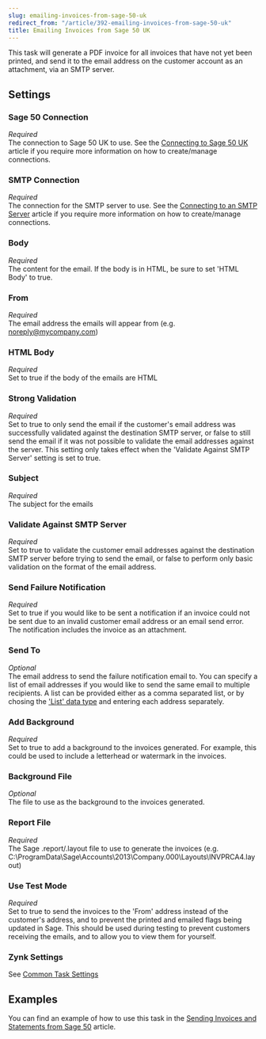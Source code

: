 ```yaml
---
slug: emailing-invoices-from-sage-50-uk
redirect_from: "/article/392-emailing-invoices-from-sage-50-uk"
title: Emailing Invoices from Sage 50 UK
---
```

This task will generate a PDF invoice for all invoices that have not yet been printed, and send it to the email address on the customer account as an attachment, via an SMTP server.

## Settings
### Sage 50 Connection
_Required_  
The connection to Sage 50 UK to use.  See the [Connecting to Sage 50 UK](connecting-to-sage-50-uk) article if you require more information on how to create/manage connections.

### SMTP Connection
_Required_  
The connection for the SMTP server to use.  See the [Connecting to an SMTP Server](connecting-to-an-smtp-server) article if you require more information on how to create/manage connections.

### Body
_Required_  
The content for the email. If the body is in HTML, be sure to set 'HTML Body' to true.

### From
_Required_  
The email address the emails will appear from (e.g. noreply@mycompany.com)

### HTML Body
_Required_  
Set to true if the body of the emails are HTML

### Strong Validation
_Required_  
Set to true to only send the email if the customer's email address was successfully validated against the destination SMTP server, or false to still send the email if it was not possible to validate the email addresses against the server. This setting only takes effect when the 'Validate Against SMTP Server' setting is set to true.

### Subject
_Required_  
The subject for the emails

### Validate Against SMTP Server
_Required_  
Set to true to validate the customer email addresses against the destination SMTP server before trying to send the email, or false to perform only basic validation on the format of the email address.

### Send Failure Notification
_Required_  
Set to true if you would like to be sent a notification if an invoice could not be sent due to an invalid customer email address or an email send error. The notification includes the invoice as an attachment.

### Send To
_Optional_  
The email address to send the failure notification email to. You can specify a list of email addresses if you would like to send the same email to multiple recipients. A list can be provided either as a comma separated list, or by chosing the ['List' data type](zynk-objects#list-data-type) and entering each address separately.

### Add Background
_Required_  
Set to true to add a background to the invoices generated. For example, this could be used to include a letterhead or watermark in the invoices.

### Background File
_Optional_  
The file to use as the background to the invoices generated.

### Report File
_Required_  
The Sage .report/.layout file to use to generate the invoices (e.g. C:\ProgramData\Sage\Accounts\2013\Company.000\Layouts\INVPRCA4.layout)

### Use Test Mode
_Required_  
Set to true to send the invoices to the 'From' address instead of the customer's address, and to prevent the printed and emailed flags being updated in Sage. This should be used during testing to prevent customers receiving the emails, and to allow you to view them for yourself.

### Zynk Settings
See [Common Task Settings](common-task-settings)

## Examples
You can find an example of how to use this task in the [Sending Invoices and Statements from Sage 50](sending-invoices-and-statements-from-sage-50) article.

